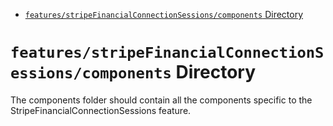 <!-- START doctoc generated TOC please keep comment here to allow auto update -->
<!-- DON'T EDIT THIS SECTION, INSTEAD RE-RUN doctoc TO UPDATE -->

- [`features/stripeFinancialConnectionSessions/components` Directory](#featuresstripefinancialconnectionsessionscomponents-directory)

<!-- END doctoc generated TOC please keep comment here to allow auto update -->

# `features/stripeFinancialConnectionSessions/components` Directory

The components folder should contain all the components specific to the StripeFinancialConnectionSessions feature.
